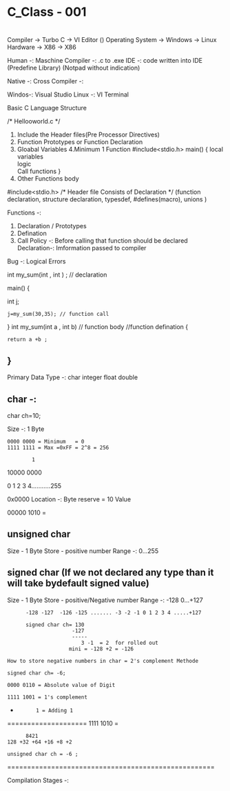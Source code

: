 # C_Class - 001
# 
Compiler          -> Turbo C    ->  VI Editor ()
Operating System  -> Windows    ->  Linux 
Hardware          -> X86        ->  X86



Human -: Maschine
Compiler -: .c to .exe
IDE -: code written into IDE (Predefine Library) (Notpad without indication)

Native -:
Cross Compiler -:

Windos-: Visual Studio
Linux -: VI Terminal 

Basic C Language Structure

/*  Hellooworld.c */

1. Include the Header files(Pre Processor Directives)
2. Function Prototypes or Function Declaration
3. Gloabal Variables
4.Minimum 1 Function
#include<stdio.h>
   main()
   {
      local variables  
      logic  
      Call functions
  }
5. Other Functions body

#include<stdio.h>
/* Header file Consists of Declaration */
  (function declaration,
   structure declaration,
   typesdef,
    #defines(macro),
    unions
)

Functions -: 
 1. Declaration / Prototypes
 2. Defination
 3. Call
  Policy -: Before calling that function should be declared
    Declaration-: Imformation passed to compiler
   
Bug -: Logical Errors 


int my_sum(int , int ) ; // declaration


main()
{
   
  int j;
   
    j=my_sum(30,35); // function call



}
int my_sum(int a , int b)  // function body //function defination
{

    return a +b ;

}
-------------------------------------------------------------------------------------------------------

Primary Data Type -:
   char 
   integer
   float 
   double
   
 
 char -:
--------------------
  char ch=10;

  
Size -: 1 Byte

	0000 0000 = Minimum   = 0
	1111 1111 = Max =0xFF = 2^8 = 256
			
			1 
   10000 0000			
 
  0 1 2 3 4...........255

0x0000 Location -: Byte reserve = 10 Value

00000 1010 = 

  unsigned char 
  ----------------
  Size - 1 Byte 
  Store - positive number 
  Range -: 0...255
  
  
  signed char (If we not declared any type than it will take bydefault signed value)
  ----------------
  Size - 1 Byte 
  Store - positive/Negative number
  Range -: -128 0...+127
  
          -128 -127  -126 -125 ....... -3 -2 -1 0 1 2 3 4 .....+127
		  
		  signed char ch= 130 
		                 -127
						 -----
						    3 -1  = 2  for rolled out
                        mini = -128 +2 = -126
						
	How to store negative numbers in char = 2's complement Methode
	
	signed char ch= -6;
	
	0000 0110 = Absolute value of Digit
	
	1111 1001 = 1's complement
+           1 = Adding 1
====================
    1111 1010 =
	
	      8421
	128 +32 +64 +16 +8 +2 
	
	unsigned char ch = -6 ;
	
====================================================

Compilation Stages -: 
